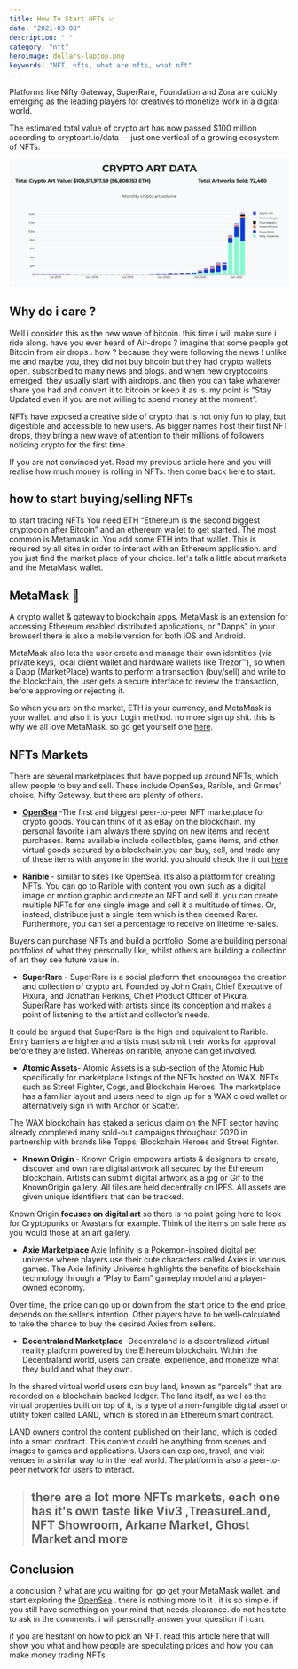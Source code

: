```yaml
---
title: How To Start NFTs 📈
date: "2021-03-08"
description: " "
category: "nft"
heroimage: dollars-laptop.png
keywords: "NFT, nfts, what are nfts, what nft"
---
```


Platforms like Nifty Gateway, SuperRare, Foundation and Zora are quickly emerging as the leading players for creatives to monetize work in a digital world.

The estimated total value of crypto art has now passed $100 million according to cryptoart.io/data — just one vertical of a growing ecosystem of NFTs.

![crypto art chart](./crypto-art-chart.png)

## Why do i care ?

<!-- “NFT”  -->

Well i consider this as the new wave of bitcoin. this time i will make sure i ride along. have you ever heard of Air-drops ? imagine that some people got Bitcoin from air drops . how ? because they were following the news ! unlike me and maybe you, they did not buy bitcoin but they had crypto wallets open. subscribed to many news and blogs. and when new cryptocoins emerged, they usually start with airdrops. and then you can take whatever share you had and convert it to bitcoin or keep it as is. my point is “Stay Updated even if you are not willing to spend money at the moment”.

NFTs have exposed a creative side of crypto that is not only fun to play, but digestible and accessible to new users. As bigger names host their first NFT drops, they bring a new wave of attention to their millions of followers noticing crypto for the first time.

If you are not convinced yet. Read my previous article here and you will realise how much money is rolling in NFTs. then come back here to start.

## how to start buying/selling NFTs

to start trading NFTs You need ETH “Ethereum is the second biggest cryptocoin after Bitcoin” and an ethereum wallet to get started. The most common is Metamask.io .You add some ETH into that wallet. This is required by all sites in order to interact with an Ethereum application. and you just find the market place of your choice. let's talk a little about markets and the MetaMask wallet.

## MetaMask 🦊

A crypto wallet & gateway to blockchain apps. MetaMask is an extension for accessing Ethereum enabled distributed applications, or "Dapps" in your browser! there is also a mobile version for both iOS and Android.

MetaMask also lets the user create and manage their own identities (via private keys, local client wallet and hardware wallets like Trezor™), so when a Dapp (MarketPlace) wants to perform a transaction (buy/sell) and write to the blockchain, the user gets a secure interface to review the transaction, before approving or rejecting it.

So when you are on the market, ETH is your currency, and MetaMask is your wallet. and also it is your Login method. no more sign up shit. this is why we all love MetaMask. so go get yourself one [here](https://metamask.io/download.html).

## NFTs Markets

There are several marketplaces that have popped up around NFTs, which allow people to buy and sell. These include OpenSea, Rarible, and Grimes’ choice, Nifty Gateway, but there are plenty of others.

- <strong> [OpenSea](https://opensea.io?ref=0x008d8c1adf0ece93d7a4464854c50590e0c3f0db) </strong> -The first and biggest peer-to-peer NFT marketplace for crypto goods. You can think of it as eBay on the blockchain. my personal favorite i am always there spying on new items and recent purchases. Items available include collectibles, game items, and other virtual goods secured by a blockchain.you can buy, sell, and trade any of these items with anyone in the world. you should check the it out [here](https://opensea.io?ref=0x008d8c1adf0ece93d7a4464854c50590e0c3f0db)

- <strong> Rarible </strong>- similar to sites like OpenSea. It’s also a platform for creating NFTs. You can go to Rarible with content you own such as a digital image or motion graphic and create an NFT and sell it. you can create multiple NFTs for one single image and sell it a multitude of times. Or, instead, distribute just a single item which is then deemed Rarer. Furthermore, you can set a percentage to receive on lifetime re-sales.

Buyers can purchase NFTs and build a portfolio. Some are building personal portfolios of what they personally like, whilst others are building a collection of art they see future value in.

- <strong> SuperRare </strong>- SuperRare is a social platform that encourages the creation and collection of crypto art. Founded by John Crain, Chief Executive of Pixura, and Jonathan Perkins, Chief Product Officer of Pixura. SuperRare has worked with artists since its conception and makes a point of listening to the artist and collector’s needs.

It could be argued that SuperRare is the high end equivalent to Rarible. Entry barriers are higher and artists must submit their works for approval before they are listed. Whereas on rarible, anyone can get involved.

- <strong>Atomic Assets</strong>- Atomic Assets is a sub-section of the Atomic Hub specifically for marketplace listings of the NFTs hosted on WAX. NFTs such as Street Fighter, Cogs, and Blockchain Heroes. The marketplace has a familiar layout and users need to sign up for a WAX cloud wallet or alternatively sign in with Anchor or Scatter.

The WAX blockchain has staked a serious claim on the NFT sector having already completed many sold-out campaigns throughout 2020 in partnership with brands like Topps, Blockchain Heroes and Street Fighter.

- <strong> Known Origin </strong>- Known Origin empowers artists & designers to create, discover and own rare digital artwork all secured by the Ethereum blockchain. Artists can submit digital artwork as a jpg or Gif to the KnownOrigin gallery. All files are held decentrally on IPFS. All assets are given unique identifiers that can be tracked.

Known Origin <strong> focuses on digital art</strong> so there is no point going here to look for Cryptopunks or Avastars for example. Think of the items on sale here as you would those at an art gallery.

- <strong>Axie Marketplace</strong> Axie Infinity is a Pokemon-inspired digital pet universe where players use their cute characters called Axies in various games. The Axie Infinity Universe highlights the benefits of blockchain technology through a “Play to Earn” gameplay model and a player-owned economy.

Over time, the price can go up or down from the start price to the end price, depends on the seller’s intention. Other players have to be well-calculated to take the chance to buy the desired Axies from sellers.

- <strong> Decentraland Marketplace </strong> -Decentraland is a decentralized virtual reality platform powered by the Ethereum blockchain. Within the Decentraland world, users can create, experience, and monetize what they build and what they own.

In the shared virtual world users can buy land, known as “parcels” that are recorded on a blockchain backed ledger. The land itself, as well as the virtual properties built on top of it, is a type of a non-fungible digital asset or utility token called LAND, which is stored in an Ethereum smart contract.

LAND owners control the content published on their land, which is coded into a smart contract. This content could be anything from scenes and images to games and applications. Users can explore, travel, and visit venues in a similar way to in the real world. The platform is also a peer-to-peer network for users to interact.

> ## there are a lot more NFTs markets, each one has it's own taste like Viv3 ,TreasureLand, NFT Showroom, Arkane Market, Ghost Market and more

## Conclusion

a conclusion ? what are you waiting for. go get your MetaMask wallet. and start exploring the [OpenSea](https://opensea.io?ref=0x008d8c1adf0ece93d7a4464854c50590e0c3f0db) . there is nothing more to it . it is so simple. if you still have something on your mind that needs clearance. do not hesitate to ask in the comments. i will personally answer your question if i can.

if you are hesitant on how to pick an NFT. read this article here that will show you what and how people are speculating prices and how you can make money trading NFTs.
